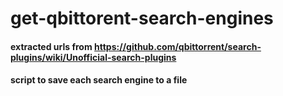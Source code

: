 # get-qbittorent-search-engines

#### extracted urls from https://github.com/qbittorrent/search-plugins/wiki/Unofficial-search-plugins
#### script to save each search engine to a file
